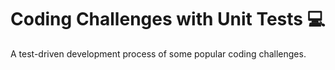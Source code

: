# Coding Challenges with Unit Tests 💻

A test-driven development process of some popular coding challenges.
